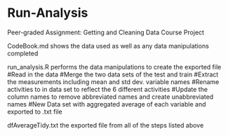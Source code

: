 # Run-Analysis

Peer-graded Assignment: Getting and Cleaning Data Course Project

CodeBook.md shows the data used as well as any data manipulations completed

run_analysis.R performs the data manipulations to create the exported file
    #Read in the data
    #Merge the two data sets of the test and train
    #Extract the measurements including mean and std dev. variable names
    #Rename activities to in data set to reflect the 6 different activities
    #Update the column names to remove abbreviated names and create unabbreviated names
    #New Data set with aggregated average of each variable and exported to .txt file

dfAverageTidy.txt the exported file from all of the steps listed above
